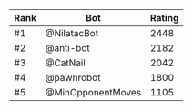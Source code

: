 Rank|Bot|Rating
---|---|---
#1|@NilatacBot|2448
#2|@anti-bot|2182
#3|@CatNail|2042
#4|@pawnrobot|1800
#5|@MinOpponentMoves|1105
